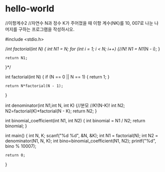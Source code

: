 # hello-world
//이항계수2
//자연수 N과 정수 K가 주어졌을 때 이항 계수(NK)를 10, 007로 나눈 나머지를 구하는 프로그램을 작성하시오.

#include <stdio.h>

/*int factorial(int N) {
	int N1 = N;
	for (int i = 1; i < N; i++) {//N!
		N1 = N1*(N - i);
	}
	
	return N1;
}*/

int factorial(int N) {
	if (N == 0 || N == 1) {
		return 1;
	}

	return N*factorial(N - 1);
}

int denominator(int N1,int N, int K) {//분모
 //K!(N-K)!
	int N2;
	N2=factorial(K)*factorial(N - K);
	return N2;
}

int binomial_coefficient(int N1, int N2) {
	int binomial = N1 / N2;
	return binomial;
}

int main() {
	int N, K;
	scanf("%d %d", &N, &K);
	int N1 = factorial(N);
	int N2 = denominator(N1, N, K);
	int bino=binomial_coefficient(N1, N2);
	printf("%d", bino % 10007);
	


	return 0;
}

